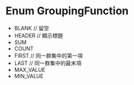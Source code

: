 

# Enum GroupingFunction

* BLANK  // 留空
* HEADER // 顯示標題
* SUM
* COUNT
* FIRST // 同一群集中的第一項
* LAST  // 同一群集中的最末項
* MAX_VALUE
* MIN_VALUE

